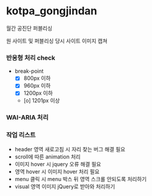 # kotpa_gongjindan
월간 공진단 퍼블리싱

원 사이트 및 퍼블리싱 당시 사이트 이미지 캡쳐

### 반응형 처리 check
- break-point
  - [x] 800px 이하
  - [x] 960px 이하
  - [x] 1200px 이하
  - [o] 1201px 이상

### WAI-ARIA 처리

### 작업 리스트
- header 영역 새로고침 시 자리 찾는 버그 해결 필요
- scroll에 따른 animation 처리
- 이미지 hover 시 jquery 오류 해결 필요
- 영역 hover 시 이미지 hover 처리 필요
- menu 클릭 시 menu 박스 뒤 영역 스크롤 안되도록 처리하기
- visual 영역 이미지 jQuery로 받아와 처리하기
